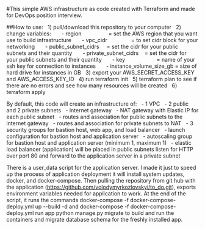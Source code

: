 #This simple AWS infrastructure as code created with Terraform and made for DevOps position interview.

##How to use:
  1) pull/download this repository to your computer
  2) change variables:
      - region                  = set the AWS region that you want use to build infrastructure
      - vpc_cidr                = to set cidr block for your networking
      - public_subnet_cidrs     = set the cidr for your public subnets and their quantity
      - private_subnet_cidrs    = set the cidr for your public subnets and their quantity
      - key                     = name of your ssh key for connection to instances
      - instance_volume_size_gb = size of hard drive for instances in GB
  3) export your AWS_SECRET_ACCESS_KEY and AWS_ACCESS_KEY_ID
  4) run terraform init
  5) terraform plan to see if there are no errors and see how many resources will be created
  6) terraform apply

By default, this code will create an infrastructure of:
  - 1 VPC
  - 2 public and 2 private subnets
  - internet gateway
  - NAT gateway with Elastic IP for each public subnet
  - routes and association for public subnets to the internet gateway
  - routes and association for private subnets to NAT
  - 3 security groups for bastion host, web app, and load balancer
  - launch configuration for bastion host and application server
  - autoscaling group for bastion host and application server (minimum 1, maximum 1)
  - elastic load balancer (application) will be placed in public subnets listen for HTTP over port 80 and forward to the application server in a private subnet

There is a user_data script for the application server. I made it just to speed up the process of application deployment
it will install system updates, docker, and docker-compose.
Then pulling the repository from git hub with the application (https://github.com/volodymyrkozlovskyi/to_do.git),
exports environment variables needed for application to work.
At the end of the script, it runs the commands docker-compose -f docker-compose-deploy.yml up --build -d and docker-compose -f docker-compose-deploy.yml run app python manage.py migrate
to build and run the containers and migrate database schema for the freshly installed app.
